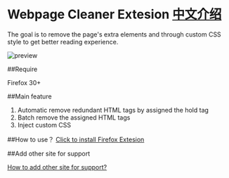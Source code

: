 # Webpage Cleaner Extesion  [中文介绍](https://github.com/webpatch/Web-Page-Cleaner/blob/master/README_CN.md)
The goal is to remove the page's extra elements and through custom CSS style to get better reading experience.

![preview](https://raw.githubusercontent.com/webpatch/Web-Page-Cleaner/master/screenshot/preview.gif)

##Require

Firefox 30+

##Main feature

1. Automatic remove redundant HTML tags by assigned the hold tag
2. Batch remove the assigned HTML tags
3. Inject custom CSS

##How to use？
[Click to install Firefox Extesion](https://github.com/webpatch/Web-Page-Cleaner/releases/download/v1.1/page-cleaner-v1.1.xpi)

##Add other site for support

[ How to add other site for support?  ](https://github.com/webpatch/Web-Page-Cleaner/wiki/Add-other-site-to-support)


